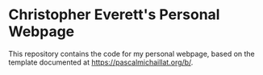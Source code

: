 # Christopher Everett's Personal Webpage

This repository contains the code for my personal webpage, based on the template documented at https://pascalmichaillat.org/b/.
